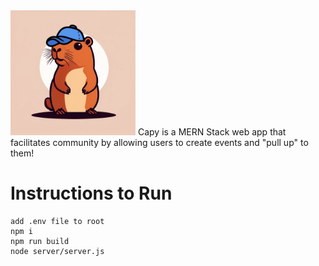 <img src="./src/assets/capy.png" alt="Capy Logo" width="200" class="center"/>
Capy is a MERN Stack web app that facilitates community by allowing users to create events and "pull up" to them!

# Instructions to Run
```
add .env file to root
npm i 
npm run build
node server/server.js
```
